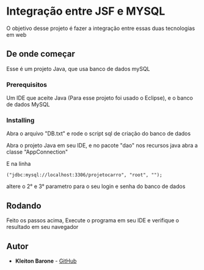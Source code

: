 # Integração entre JSF e MYSQL

O objetivo desse projeto é fazer a integração entre essas duas tecnologias em web

## De onde começar

Esse é um projeto Java, que usa banco de dados mySQL

### Prerequisitos

Um IDE que aceite Java (Para esse projeto foi usado o Eclipse), e o banco de dados MySQL

### Installing

Abra o arquivo "DB.txt" e rode o script sql de criação do banco de dados

Abra o projeto Java em seu IDE, e no pacote "dao" nos recursos java abra a classe "AppConnection"

E na linha
```
("jdbc:mysql://localhost:3306/projetocarro", "root", "");
```

altere o 2° e 3° parametro para o seu login e senha do banco de dados


## Rodando

Feito os passos acima, Execute o programa em seu IDE e verifique o resultado em seu navegador


## Autor

* **Kleiton Barone** - [GitHub](https://github.com/KleitonBarone)




